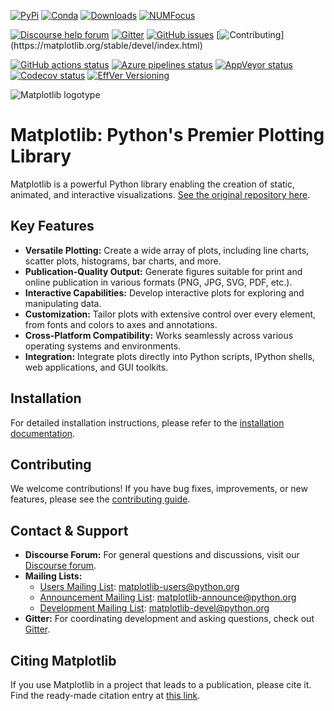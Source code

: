 [![PyPi](https://img.shields.io/pypi/v/matplotlib)](https://pypi.org/project/matplotlib/)
[![Conda](https://img.shields.io/conda/vn/conda-forge/matplotlib)](https://anaconda.org/conda-forge/matplotlib)
[![Downloads](https://img.shields.io/pypi/dm/matplotlib)](https://pypi.org/project/matplotlib)
[![NUMFocus](https://img.shields.io/badge/powered%20by-NumFOCUS-orange.svg?style=flat&colorA=E1523D&colorB=007D8A)](https://numfocus.org)

[![Discourse help forum](https://img.shields.io/badge/help_forum-discourse-blue.svg)](https://discourse.matplotlib.org)
[![Gitter](https://badges.gitter.im/matplotlib/matplotlib.svg)](https://gitter.im/matplotlib/matplotlib)
[![GitHub issues](https://img.shields.io/badge/issue_tracking-github-blue.svg)](https://github.com/matplotlib/matplotlib/issues)
[![Contributing](https://img.shields.io/badge/PR-Welcome-%23FF8300.svg?)](https://matplotlib.org/stable/devel/index.html)

[![GitHub actions status](https://github.com/matplotlib/matplotlib/workflows/Tests/badge.svg)](https://github.com/matplotlib/matplotlib/actions?query=workflow%3ATests)
[![Azure pipelines status](https://dev.azure.com/matplotlib/matplotlib/_apis/build/status/matplotlib.matplotlib?branchName=main)](https://dev.azure.com/matplotlib/matplotlib/_build/latest?definitionId=1&branchName=main)
[![AppVeyor status](https://ci.appveyor.com/api/projects/status/github/matplotlib/matplotlib?branch=main&svg=true)](https://ci.appveyor.com/project/matplotlib/matplotlib)
[![Codecov status](https://codecov.io/github/matplotlib/matplotlib/badge.svg?branch=main&service=github)](https://app.codecov.io/gh/matplotlib/matplotlib)
[![EffVer Versioning](https://img.shields.io/badge/version_scheme-EffVer-0097a7)](https://jacobtomlinson.dev/effver)

![Matplotlib logotype](https://matplotlib.org/_static/logo2.svg)

# Matplotlib: Python's Premier Plotting Library

Matplotlib is a powerful Python library enabling the creation of static, animated, and interactive visualizations.  [See the original repository here](https://github.com/matplotlib/matplotlib).

## Key Features

*   **Versatile Plotting:** Create a wide array of plots, including line charts, scatter plots, histograms, bar charts, and more.
*   **Publication-Quality Output:** Generate figures suitable for print and online publication in various formats (PNG, JPG, SVG, PDF, etc.).
*   **Interactive Capabilities:** Develop interactive plots for exploring and manipulating data.
*   **Customization:** Tailor plots with extensive control over every element, from fonts and colors to axes and annotations.
*   **Cross-Platform Compatibility:** Works seamlessly across various operating systems and environments.
*   **Integration:** Integrate plots directly into Python scripts, IPython shells, web applications, and GUI toolkits.

## Installation

For detailed installation instructions, please refer to the [installation documentation](https://matplotlib.org/stable/users/installing/index.html).

## Contributing

We welcome contributions!  If you have bug fixes, improvements, or new features, please see the [contributing guide](https://matplotlib.org/devdocs/devel/contribute.html).

## Contact & Support

*   **Discourse Forum:** For general questions and discussions, visit our [Discourse forum](https://discourse.matplotlib.org/).
*   **Mailing Lists:**
    *   [Users Mailing List](https://mail.python.org/mailman/listinfo/matplotlib-users): <matplotlib-users@python.org>
    *   [Announcement Mailing List](https://mail.python.org/mailman/listinfo/matplotlib-announce): <matplotlib-announce@python.org>
    *   [Development Mailing List](https://mail.python.org/mailman/listinfo/matplotlib-devel): <matplotlib-devel@python.org>
*   **Gitter:** For coordinating development and asking questions, check out [Gitter](https://gitter.im/matplotlib/matplotlib).

## Citing Matplotlib

If you use Matplotlib in a project that leads to a publication, please cite it.  Find the ready-made citation entry at [this link](https://matplotlib.org/stable/users/project/citing.html).